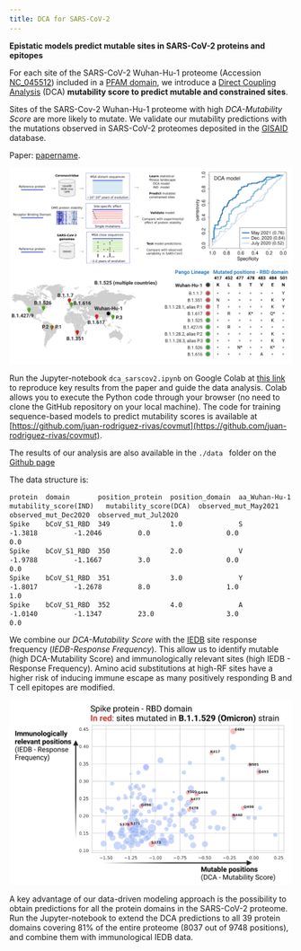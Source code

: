 ```yaml
---
title: DCA for SARS-CoV-2 
---
```


**Epistatic models predict mutable sites in SARS-CoV-2 proteins and epitopes**

For each site of the SARS-CoV-2 Wuhan-Hu-1 proteome (Accession [NC_045512](https://www.genome.jp/dbget-bin/www_bget?refseq:NC_045512)) included in a [PFAM domain](http://pfam.xfam.org/), we introduce a  [Direct Coupling Analysis](https://en.wikipedia.org/wiki/Direct_coupling_analysis) (DCA) **mutability score to predict mutable and constrained sites**. 


Sites of the SARS-Cov-2 Wuhan-Hu-1 proteome with high *DCA-Mutability Score* are more likely to mutate. We validate our mutability predictions with the mutations observed in SARS-CoV-2 proteomes deposited in the [GISAID](https://www.gisaid.org/) database.

Paper: [papername](link_to_paper).

![](pipeline2.png)

Run the Jupyter-notebook ```dca_sarscov2.ipynb``` on Google Colab at [this link](https://colab.research.google.com/github/GiancarloCroce/DCA_SARS-CoV-2/blob/main/dca_sarscov2.ipynb) to reproduce key results from the paper and guide the data analysis. Colab allows you to execute the Python code through your browser (no need to clone the GitHub repository on your local machine). 
The code for training sequence-based models to predict mutability scores is available at [https://github.com/juan-rodriguez-rivas/covmut](https://github.com/juan-rodriguez-rivas/covmut). 


The results of our analysis are also available in the ```./data ``` folder on the [Github page](https://github.com/GiancarloCroce/DCA_SARS-CoV-2/)

The data structure is:
```
protein  domain	      position_protein  position_domain  aa_Wuhan-Hu-1  mutability_score(IND) 	mutability_score(DCA)  observed_mut_May2021  observed_mut_Dec2020  observed_mut_Jul2020
Spike  	 bCoV_S1_RBD  349               1.0              S              -1.3818			-1.2046			0.0                   0.0                   0.0
Spike  	 bCoV_S1_RBD  350               2.0              V              -1.9788			-1.1667			3.0                   0.0                   0.0
Spike  	 bCoV_S1_RBD  351               3.0              Y              -1.8017			-1.2678			8.0                   1.0                   1.0
Spike    bCoV_S1_RBD  352               4.0              A              -1.0140			-1.1347			23.0                  3.0                   0.0
```

We combine our *DCA-Mutability Score* with the [IEDB](https://www.iedb.org/) site response frequency (*IEDB-Response Frequency*). This allow us to identify mutable (high DCA-Mutability Score) and immunologically relevant sites (high IEDB - Response Frequency). Amino acid substitutions at high-RF sites have a higher risk of inducing immune escape as many positively responding B and T cell epitopes are modified.  

![](IEDB_DCA_Spike_RBD_Omicron.png)

A key advantage of our data-driven modeling approach is the possibility to obtain predictions for all the protein domains in the SARS-CoV-2 proteome. Run the Jupyter-notebook to extend the DCA predictions to all 39 protein domains covering 81% of the entire proteome (8037 out of 9748 positions), and combine them with immunological IEDB data.

